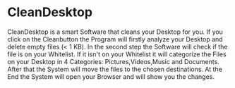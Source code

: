 # CleanDesktop
CleanDesktop is a smart Software that cleans your Desktop for you.
If you click on the Cleanbutton the Program will firstly analyze your Desktop and delete empty files (< 1 KB). In the second step the Software will check if the file is on your Whitelist. If it isn't on your Whitelist it will categorize the Files on your Desktop in 4 Categories: Pictures,Videos,Music and Documents. After that the System will move the files to the chosen destinations. 
At the End the System will open your Browser and will show you the changes.

